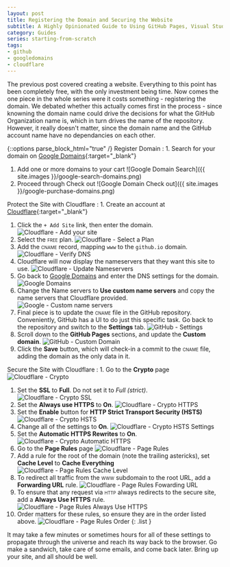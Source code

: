 ```yaml
---
layout: post
title: Registering the Domain and Securing the Website
subtitle: A Highly Opinionated Guide to Using GitHub Pages, Visual Studio Code, Jekyll, Google Domains, and Cloudflare to Create a Basic Secure Website
category: Guides
series: starting-from-scratch
tags:
- github
- googledomains
- cloudflare
---
```


The previous post covered creating a website. Everything to this point has been completely free, with the only investment being time. Now comes the one piece in the whole series were it costs something - registering the domain. We debated whether this actually comes first in the process - since knowning the domain name could drive the decisions for what the GitHub Organization name is, which in turn drives the name of the repository. However, it really doesn't matter, since the domain name and the GitHub account name have no dependancies on each other.

{::options parse_block_html="true" /}
Register Domain
: 1. Search for your domain on [Google Domains](https://domains.google.com/registrar#chp=sp&sp){:target="_blank"}
  1. Add one or more domains to your cart ![Google Domain Search]({{ site.images }}/google-search-domains.png)
  1. Proceed through Check out ![Google Domain Check out]({{ site.images }}/google-purchase-domains.png)

Protect the Site with Cloudflare
: 1. Create an account at [Cloudflare](https://www.cloudflare.com/a/sign-up){:target="_blank"}
  1. Click the ``` + Add Site ``` link, then enter the domain. ![Cloudflare - Add your site]({{site.images}}/cloudflare-add-site.png)
  1. Select the <span style="font-variant: small-caps">free</span> plan. ![Cloudflare - Select a Plan]({{site.images}}/cloudflare-select-plan.png)
  1. Add the <span style="font-variant: small-caps">cname</span> record, mapping ```www``` to the ```github.io``` domain. ![Cloudflare - Verify DNS]({{site.images}}/cloudflare-verify-dns.png)
  1. Cloudflare will now display the nameservers that they want this site to use. ![Cloudflare - Update Nameservers]({{site.images}}/cloudflare-update-nameservers.png)
  1. Go back to [Google Domains](https://domains.google.com/registrar) and enter the DNS settings for the domain. ![Google Domains]({{site.images}}/google-domain-list.png)
  1. Change the Name servers to **Use custom name servers** and copy the name servers that Cloudflare provided. ![Google - Custom name servers]({{site.images}}/google-custom-nameservers.png)
  1. Final piece is to update the <span style="font-variant: small-caps">cname</span> file in the GitHub repository. Conveniently, GitHub has a UI to do just this specific task. Go back to the repository and switch to the **Settings** tab. ![GitHub - Settings]({{site.images}}/github-settings.png)
  1. Scroll down to the **GitHub Pages** sections, and update the **Custom domain**. ![GitHub - Custom Domain]({{site.images}}/github-custom-domain.png)
  1. Click the **Save** button, which will check-in a commit to the <span style="font-variant: small-caps">cname</span> file, adding the domain as the only data in it.

Secure the Site with Cloudflare
: 1. Go to the **Crypto** page ![Cloudflare - Crypto]({{site.images}}/cloudflare-crypto.png)
  1. Set the **SSL** to **Full**. Do not set it to _Full (strict)_. ![Cloudflare - Crypto SSL]({{site.images}}/cloudflare-crypto-ssl.png)
  1. Set the **Always use HTTPS** to **On**. ![Cloudflare - Crypto HTTPS]({{site.images}}/cloudflare-crypto-https.png)
  1. Set the **Enable** button for **HTTP Strict Transport Security (HSTS)** ![Cloudflare - Crypto HSTS]({{site.images}}/cloudflare-crypto-hsts.png)
  1. Change all of the settings to **On**. ![Cloudflare - Crypto HSTS Settings]({{site.images}}/cloudflare-crypto-hsts-settings.png)
  1. Set the **Automatic HTTPS Rewrites** to **On**. ![Cloudflare - Crypto Automatic HTTPS]({{site.images}}/cloudflare-crypto-automatic-https.png)
  1. Go to the **Page Rules** page ![Cloudflare - Page Rules]({{site.images}}/cloudflare-pagerules.png)
  1. Add a rule for the root of the domain (note the trailing astericks), set **Cache Level** to **Cache Everything** ![Cloudflare - Page Rules Cache Level]({{site.images}}/cloudflare-pagerules-cachelevel.png)
  1. To redirect all traffic from the <span style="font-variant: small-caps">www</span> subdomain to the root URL, add a **Forwarding URL** rule. ![Cloudflare - Page Rules Fowarding URL]({{site.images}}/cloudflare-pagerules-forwarding.png)
  1. To ensure that any request via <span style="font-variant: small-caps">http</span> always redirects to the secure site, add a **Always Use HTTPS** rule. ![Cloudflare - Page Rules Always Use HTTPS]({{site.images}}/cloudflare-pagerules-alwaysusehttps.png)
  1. Order matters for these rules, so ensure they are in the order listed above. ![Cloudflare - Page Rules Order]({{site.images}}/cloudflare-pagerules-order.png)
{: .list }

It may take a few minutes or sometimes hours for all of these settings to propagate through the universe and reach its way back to the browser. Go make a sandwich, take care of some emails, and come back later. Bring up your site, and all should be well.